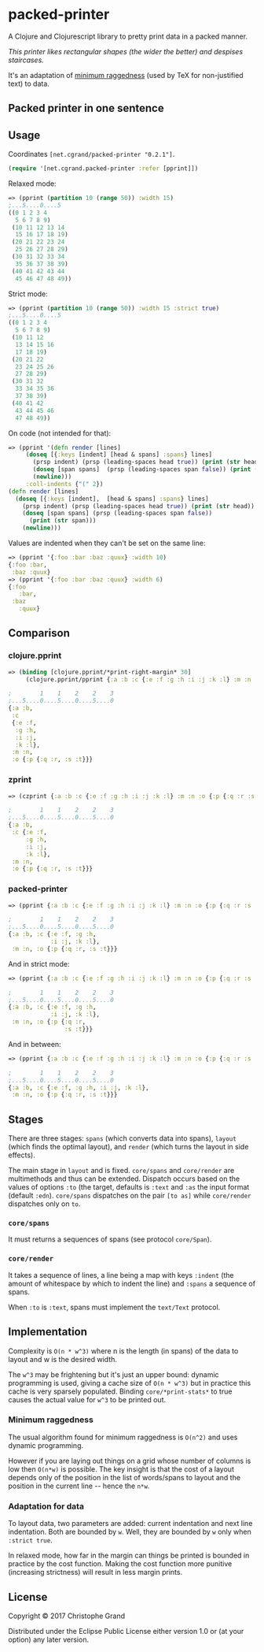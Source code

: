 # packed-printer

A Clojure and Clojurescript library to pretty print data in a packed manner.

*This printer likes rectangular shapes (the wider the better) and despises staircases.*

It's an adaptation of [minimum raggedness](https://en.wikipedia.org/wiki/Line_wrap_and_word_wrap#Minimum_raggedness) (used by TeX for non-justified text) to data.

## Packed printer in one sentence

## Usage

Coordinates `[net.cgrand/packed-printer "0.2.1"]`.

```clj
(require '[net.cgrand.packed-printer :refer [pprint]])
```

Relaxed mode:
```clj
=> (pprint (partition 10 (range 50)) :width 15)
;...5....0....5
((0 1 2 3 4
  5 6 7 8 9)
 (10 11 12 13 14
  15 16 17 18 19)
 (20 21 22 23 24
  25 26 27 28 29)
 (30 31 32 33 34
  35 36 37 38 39)
 (40 41 42 43 44
  45 46 47 48 49))
```

Strict mode:
```clj
=> (pprint (partition 10 (range 50)) :width 15 :strict true)
;...5....0....5
((0 1 2 3 4
  5 6 7 8 9)
 (10 11 12
  13 14 15 16
  17 18 19)
 (20 21 22
  23 24 25 26
  27 28 29)
 (30 31 32
  33 34 35 36
  37 38 39)
 (40 41 42
  43 44 45 46
  47 48 49))
```

On code (not intended for that):
```clj
=> (pprint '(defn render [lines]
     (doseq [{:keys [indent] [head & spans] :spans} lines]
       (prsp indent) (prsp (leading-spaces head true)) (print (str head))
       (doseq [span spans]  (prsp (leading-spaces span false)) (print (str span)))
       (newline)))
     :coll-indents {"(" 2})
(defn render [lines]
  (doseq [{:keys [indent],  [head & spans] :spans} lines]
    (prsp indent) (prsp (leading-spaces head true)) (print (str head))
    (doseq [span spans] (prsp (leading-spaces span false))
      (print (str span)))
    (newline)))
```

Values are indented when they can't be set on the same line:

```clj
=> (pprint '{:foo :bar :baz :quux} :width 10)
{:foo :bar,
 :baz :quux}
=> (pprint '{:foo :bar :baz :quux} :width 6)
{:foo
   :bar,
 :baz
   :quux}
```

## Comparison

### clojure.pprint
```clj
=> (binding [clojure.pprint/*print-right-margin* 30]
     (clojure.pprint/pprint {:a :b :c {:e :f :g :h :i :j :k :l} :m :n :o {:p {:q :r :s :t}}}))

;        1    1    2    2    3
;...5....0....5....0....5....0
{:a :b,
 :c
 {:e :f,
  :g :h,
  :i :j,
  :k :l},
 :m :n,
 :o {:p {:q :r, :s :t}}}
```

### zprint
```clj
=> (czprint {:a :b :c {:e :f :g :h :i :j :k :l} :m :n :o {:p {:q :r :s :t}}} 30 {:map {:nl-separator? true}})

;        1    1    2    2    3
;...5....0....5....0....5....0
{:a :b,
 :c {:e :f,
     :g :h,
     :i :j,
     :k :l},
 :m :n,
 :o {:p {:q :r, :s :t}}}
 ```

### packed-printer 
```clj
=> (pprint {:a :b :c {:e :f :g :h :i :j :k :l} :m :n :o {:p {:q :r :s :t}}} :width 30)

;        1    1    2    2    3
;...5....0....5....0....5....0
{:a :b, :c {:e :f, :g :h,
            :i :j, :k :l},
 :m :n, :o {:p {:q :r, :s :t}}}
```

And in strict mode:

```clj
=> (pprint {:a :b :c {:e :f :g :h :i :j :k :l} :m :n :o {:p {:q :r :s :t}}} :width 30 :strict true)

;        1    1    2    2    3
;...5....0....5....0....5....0
{:a :b, :c {:e :f, :g :h,
            :i :j, :k :l},
 :m :n, :o {:p {:q :r,
                :s :t}}}
```

And in between:

```clj
=> (pprint {:a :b :c {:e :f :g :h :i :j :k :l} :m :n :o {:p {:q :r :s :t}}} :width 30 :strict 1)

;        1    1    2    2    3
;...5....0....5....0....5....0
{:a :b, :c {:e :f, :g :h, :i :j, :k :l},
 :m :n, :o {:p {:q :r, :s :t}}}
```

## Stages

There are three stages: `spans` (which converts data into spans), `layout` (which finds the optimal layout), and `render` (which turns the layout in side effects).

The main stage in `layout` and is fixed. `core/spans` and `core/render` are multimethods and thus can be extended. Dispatch occurs based on the values of options `:to` (the target, defaults is `:text` and `:as` the input format (default `:edn`). `core/spans` dispatches on the pair `[to as]` while `core/render` dispatches only on `to`.

### `core/spans`

It must returns a sequences of spans (see protocol `core/Span`).

### `core/render`

It takes a sequence of lines, a line being a map with keys `:indent` (the amount of whitespace by which to indent the line) and `:spans` a sequence of spans.

When `:to` is `:text`, spans must implement the `text/Text` protocol. 

## Implementation

Complexity is `O(n * w^3)` where n is the length (in spans) of the data to layout and w is the desired width.

The `w^3` may be frightening but it's just an upper bound: dynamic programming is used, giving a cache size of `O(n * w^3)` but in practice this cache is very sparsely populated. Binding `core/*print-stats*` to true causes the actual value for `w^3` to be printed out.

### Minimum raggedness

The usual algorithm found for minimum raggedness is `O(n^2)` and uses dynamic programming.

However if you are laying out things on a grid whose number of columns is low then `O(n*w)` is possible. The key insight is that the cost of a layout depends only of the position in the list of words/spans to layout and the position in the current line -- hence the `n*w`.

### Adaptation for data

To layout data, two parameters are added: current indentation and next line indentation. Both are bounded by `w`. Well, they are bounded by `w` only when `:strict true`.

In relaxed mode, how far in the margin can things be printed is bounded in practice by the cost function. Making the cost function more punitive (increasing strictness) will result in less margin prints.

## License

Copyright © 2017 Christophe Grand

Distributed under the Eclipse Public License either version 1.0 or (at
your option) any later version.
